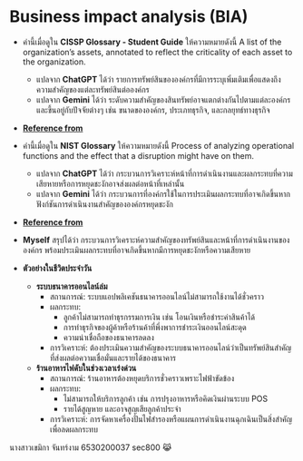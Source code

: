 # Business impact analysis (BIA)
- คำนี้เมื่อดูใน **CISSP Glossary - Student Guide** ให้ความหมายดังนี้ A list of the organization’s assets, annotated to reflect the criticality of each asset to the organization.
  - แปลจาก **ChatGPT** ได้ว่า รายการทรัพย์สินขององค์กรที่มีการระบุเพิ่มเติมเพื่อแสดงถึงความสำคัญของแต่ละทรัพย์สินต่อองค์กร
  - แปลจาก **Gemini** ได้ว่า  ระดับความสำคัญของสินทรัพย์อาจแตกต่างกันไปตามแต่ละองค์กรและขึ้นอยู่กับปัจจัยต่างๆ เช่น ขนาดขององค์กร, ประเภทธุรกิจ, และกลยุทธ์ทางธุรกิจ
- **[Reference from](https://www.isc2.org/certifications/cissp/cissp-student-glossary)** 

- คำนี้เมื่อดูใน **NIST Glossary** ให้ความหมายดังนี้ Process of analyzing operational functions and the effect that a disruption might have on them.
  - แปลจาก **ChatGPT** ได้ว่า กระบวนการวิเคราะห์หน้าที่การดำเนินงานและผลกระทบที่ความเสียหายหรือการหยุดชะงักอาจส่งผลต่อหน้าที่เหล่านั้น
  - แปลจาก **Gemini** ได้ว่า  กระบวนการที่องค์กรใช้ในการประเมินผลกระทบที่อาจเกิดขึ้นหากฟังก์ชันการดำเนินงานสำคัญขององค์กรหยุดชะงัก
- **[Reference from](https://csrc.nist.gov/glossary)**
  
- **Myself** สรุปได้ว่า กระบวนการวิเคราะห์ความสำคัญของทรัพย์สินและหน้าที่การดำเนินงานขององค์กร พร้อมประเมินผลกระทบที่อาจเกิดขึ้นหากมีการหยุดชะงักหรือความเสียหาย

- **ตัวอย่างในชีวิตประจำวัน**
  - **ระบบธนาคารออนไลน์ล่ม**
    - สถานการณ์: ระบบแอปพลิเคชันธนาคารออนไลน์ไม่สามารถใช้งานได้ชั่วคราว
    - ผลกระทบ:
      - ลูกค้าไม่สามารถทำธุรกรรมการเงิน เช่น โอนเงินหรือชำระค่าสินค้าได้
      - การทำธุรกิจของผู้ค้าหรือร้านค้าที่พึ่งพาการชำระเงินออนไลน์สะดุด
      - ความน่าเชื่อถือของธนาคารลดลง
    - การวิเคราะห์: ต้องประเมินความสำคัญของระบบธนาคารออนไลน์ว่าเป็นทรัพย์สินสำคัญที่ส่งผลต่อความเชื่อมั่นและรายได้ของธนาคาร
  - **ร้านอาหารไฟดับในช่วงเวลาเร่งด่วน**
    - สถานการณ์: ร้านอาหารต้องหยุดบริการชั่วคราวเพราะไฟฟ้าขัดข้อง
    - ผลกระทบ:
      - ไม่สามารถให้บริการลูกค้า เช่น การปรุงอาหารหรือคิดเงินผ่านระบบ POS
      - รายได้สูญหาย และอาจสูญเสียลูกค้าประจำ
    - การวิเคราะห์: การจัดหาเครื่องปั่นไฟสำรองหรือแผนการดำเนินงานฉุกเฉินเป็นสิ่งสำคัญเพื่อลดผลกระทบ

นางสาวเขมิกา จันทร์งาม 6530200037 sec800 😹


